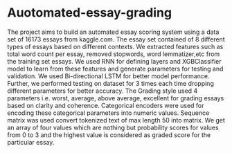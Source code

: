 # Auotomated-essay-grading
The project aims to build an automated essay scoring system using a data set of 16173 essays from kaggle.com. The essay set contained of 8 different types of essays based on different contexts. We extracted features such as total word count per essay, removed stopwords, word lemmatizer,etc from the training set essays. We used RNN for defining layers and XGBClassifier model to learn from these features and generate parameters for testing and validation. We used Bi-directional LSTM for better model performance. Further, we performed testing on dataset for 3 times each time dropping different parameters for better accuracy. The Grading style used 4 parameters i.e. worst, average, above average, excellent for grading essays based on clarity and coherence. Categorical encoders were used for encoding these categorical parameters into numeric values. Sequence matrix was used convert tokenized text of max length 50 into matrix. We get an array of four values which are nothing but probability scores for values from 0 to 3 and the highest value is considered as graded score for the particular essay.
